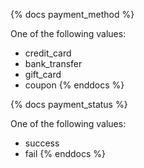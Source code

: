{% docs payment_method %}
	
One of the following values: 

* credit_card
* bank_transfer
* gift_card
* coupon
{% enddocs %}

{% docs payment_status %}
	
One of the following values: 

* success
* fail
{% enddocs %}